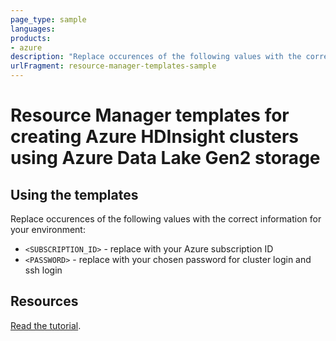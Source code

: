 ```yaml
---
page_type: sample
languages:
products:
- azure
description: "Replace occurences of the following values with the correct information for your environment."
urlFragment: resource-manager-templates-sample
---
```


# Resource Manager templates for creating Azure HDInsight clusters using Azure Data Lake Gen2 storage

## Using the templates

Replace occurences of the following values with the correct information for your environment:

* `<SUBSCRIPTION_ID>` - replace with your Azure subscription ID
* `<PASSWORD>` - replace with your chosen password for cluster login and ssh login

## Resources

[Read the tutorial](https://docs.microsoft.com/azure/hdinsight/hdinsight-hadoop-use-data-lake-storage-gen2).
